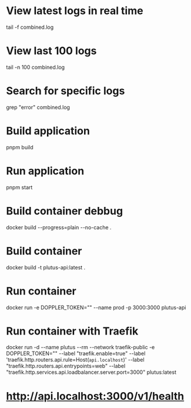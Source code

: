 # View latest logs in real time
tail -f combined.log

# View last 100 logs
tail -n 100 combined.log

# Search for specific logs
grep "error" combined.log

# Build application
pnpm build

# Run application
pnpm start

# Build container debbug
docker build --progress=plain --no-cache .

# Build container
docker build -t plutus-api:latest .

# Run container
docker run -e DOPPLER_TOKEN="" --name prod -p 3000:3000 plutus-api

# Run container with Traefik
docker run -d --name plutus --rm --network traefik-public -e DOPPLER_TOKEN="" --label "traefik.enable=true" --label 'traefik.http.routers.api.rule=Host(`api.localhost`)' --label "traefik.http.routers.api.entrypoints=web" --label "traefik.http.services.api.loadbalancer.server.port=3000" plutus:latest

# http://api.localhost:3000/v1/health

